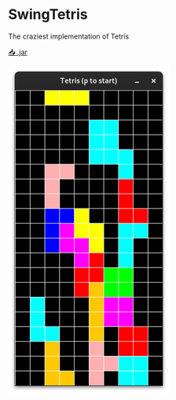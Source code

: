 # SwingTetris
The craziest implementation of Tetris

[📥 .jar](https://github.com/arschedev/SwingTetris/raw/main/out/artifacts/Tetris_jar/Tetris.jar)

![SwingTetris](./SwingTetris.png)
